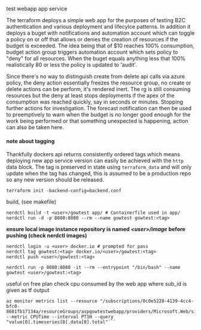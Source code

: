 test webapp app service

The terraform deploys a simple web app for the purposes of testing B2C authentication and various deployment and lifecylce patterns. In addition it deploys a buget with notifications and automation account which can toggle a policy on or off that allows or denies the creation of resources if the budget is exceeded. The idea being that of $10 reaches 100% consumption, budget action group triggers automation account which sets policy to "deny" for all resources. When the buget equals anything less that 100% realistically 80 or less the policy is updated to 'audit'.

Since there's no way to distinguish create from delete api calls via azure policy, the deny action essentially freezes the resource group, no create or delete actions can be perform, it's rendered inert. The rg is still consuming resources but the deny at least stops deployments if the apex of the consumption was reached quickly, say in seconds or minutes. Stopping further actions for investigation. The forecast notification can then be used to preemptively to warn when the budget is no longer good enough for the work being performed or that something unexpected is happening, action can also be taken here. 

#### note about tagging

Thankfully dockers api returns consistently ordered tags which means deploying new app service version can easily be achieved with the `http` data block. The tag is preserved in state using `terraform_data` and will only update when the tag has changed, this is assumed to be a production repo so any new version should be released. 
```
terraform init -backend-config=backend.conf
```
build, (see makefile)
```
nerdctl build -t <user>/gowtest app/ # Containerfile used in app/
nerdctl run -d -p 8080:8080 --rm --name gowtest gowtest:<tag>
```
**ensure local image instance repository is named *\<user>/image* before pushing (check nerdctl images)**
```
nerdctl login -u <user> docker.io # prompted for pass
nerdctl tag gowtest:<tag> docker.io/<user>/gowtest:<tag>
nerdctl push <user>/gowtest:<tag>

nerdctl run -p 8080:8080 -it --rm --entrypoint "/bin/bash" --name gowtest <user>/gowtest:<tag>
```
useful on free plan check cpu consumed by the web app where sub_id is given as tf output
```
az monitor metrics list --resource "/subscriptions/0c0e5228-4139-4cc4-bfc0-8601fb17134a/resourceGroups/aspgowtestwebapp/providers/Microsoft.Web/sites/gowtest" --metric CPUTime --interval PT1H --query "value[0].timeseries[0].data[0].total"```